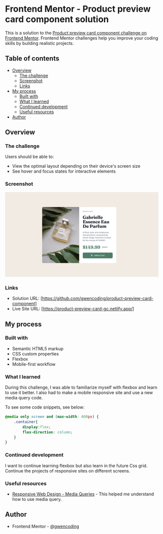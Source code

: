 # Frontend Mentor - Product preview card component solution

This is a solution to the [Product preview card component challenge on Frontend Mentor](https://www.frontendmentor.io/challenges/product-preview-card-component-GO7UmttRfa). Frontend Mentor challenges help you improve your coding skills by building realistic projects. 

## Table of contents

- [Overview](#overview)
  - [The challenge](#the-challenge)
  - [Screenshot](#screenshot)
  - [Links](#links)
- [My process](#my-process)
  - [Built with](#built-with)
  - [What I learned](#what-i-learned)
  - [Continued development](#continued-development)
  - [Useful resources](#useful-resources)
- [Author](#author)

## Overview

### The challenge

Users should be able to:

- View the optimal layout depending on their device's screen size
- See hover and focus states for interactive elements

### Screenshot

![](./images/ss-previewcard-desktop-solution.png )

### Links

- Solution URL: [https://github.com/gwencoding/product-preview-card-component]
- Live Site URL: [https://product-preview-card-gc.netlify.app/]

## My process

### Built with

- Semantic HTML5 markup
- CSS custom properties
- Flexbox
- Mobile-first workflow

### What I learned

During this challenge, I was able to familiarize myself with flexbox and learn to use it better. I also had to make a mobile responsive site and use a new media query code.

To see some code snippets, see below:

```css
@media only screen and (max-width: 600px) {
    .container{
        display:flex;
        flex-direction: column;
    }
}
```

### Continued development

I want to continue learning flexbox but also learn in the future Css grid. Continue the projects of responsive sites on different screens. 

### Useful resources

- [Responsive Web Design - Media Queries](https://www.w3schools.com/css/css_rwd_mediaqueries.asp) - This helped me understand how to use media query.

## Author

- Frontend Mentor - [@gwencoding](https://www.frontendmentor.io/profile/gwencoding)



